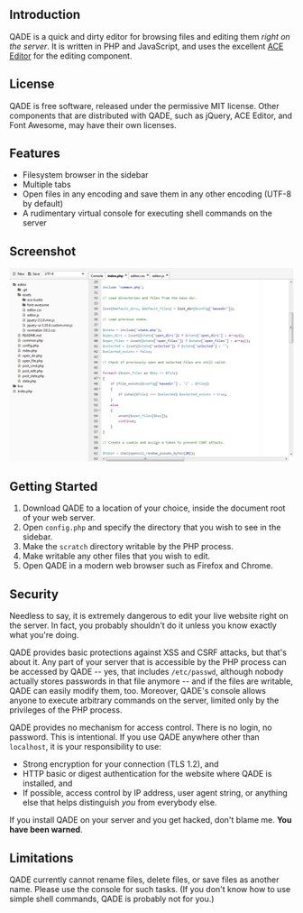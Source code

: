 
Introduction
------------

QADE is a quick and dirty editor for browsing files and editing them _right on the server_.
It is written in PHP and JavaScript, and uses the excellent [ACE Editor](http://ace.c9.io/) for the editing component.

License
-------

QADE is free software, released under the permissive MIT license.
Other components that are distributed with QADE, such as jQuery, ACE Editor, and Font Awesome, may have their own licenses.

Features
--------

- Filesystem browser in the sidebar
- Multiple tabs
- Open files in any encoding and save them in any other encoding (UTF-8 by default)
- A rudimentary virtual console for executing shell commands on the server

Screenshot
----------

![Screenshot](assets/screenshot.png)

Getting Started
---------------

1. Download QADE to a location of your choice, inside the document root of your web server.
2. Open `config.php` and specify the directory that you wish to see in the sidebar.
3. Make the `scratch` directory writable by the PHP process.
4. Make writable any other files that you wish to edit.
5. Open QADE in a modern web browser such as Firefox and Chrome.

Security
--------

Needless to say, it is extremely dangerous to edit your live website right on the server.
In fact, you probably shouldn't do it unless you know exactly what you're doing.

QADE provides basic protections against XSS and CSRF attacks, but that's about it.
Any part of your server that is accessible by the PHP process can be accessed by QADE
-- yes, that includes `/etc/passwd`, although nobody actually stores passwords in that file anymore --
and if the files are writable, QADE can easily modify them, too.
Moreover, QADE's console allows anyone to execute arbitrary commands on the server,
limited only by the privileges of the PHP process.

QADE provides no mechanism for access control. There is no login, no password. This is intentional.
If you use QADE anywhere other than `localhost`, it is your responsibility to use:

- Strong encryption for your connection (TLS 1.2), and
- HTTP basic or digest authentication for the website where QADE is installed, and
- If possible, access control by IP address, user agent string, or anything else that helps distinguish _you_ from everybody else.

If you install QADE on your server and you get hacked, don't blame me. **You have been warned**.

Limitations
-----------

QADE currently cannot rename files, delete files, or save files as another name.
Please use the console for such tasks.
(If you don't know how to use simple shell commands, QADE is probably not for you.)

